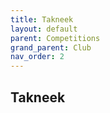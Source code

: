 ```yaml
---
title: Takneek
layout: default
parent: Competitions
grand_parent: Club
nav_order: 2
---
```


## Takneek
